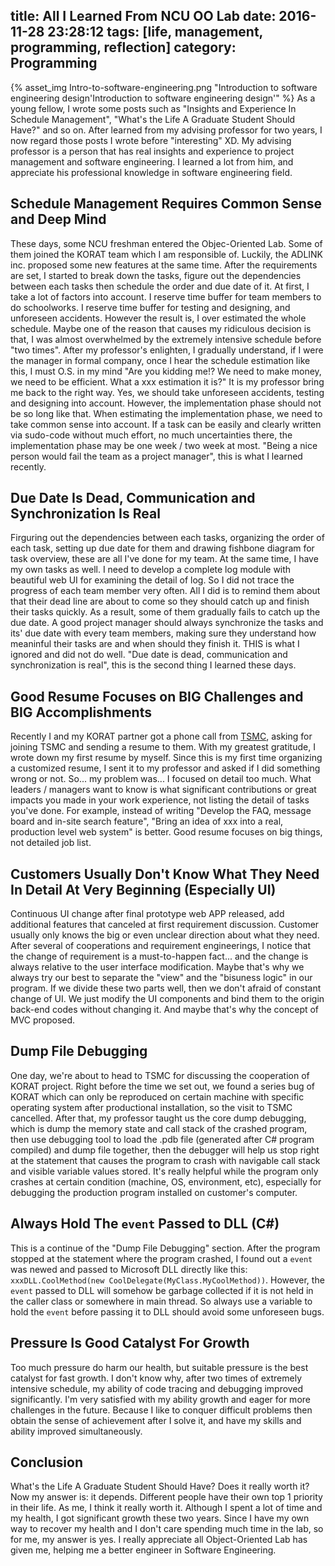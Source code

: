title: All I Learned From NCU OO Lab
date: 2016-11-28 23:28:12
tags: [life, management, programming, reflection]
category: Programming
---
{% asset_img Intro-to-software-engineering.png "Introduction to software engineering design'Introduction to software engineering design'" %}
As a young fellow, I wrote some posts such as "Insights and Experience In Schedule Management", "What's the Life A Graduate Student Should Have?" and so on. After learned from my advising professor for two years, I now regard those posts I wrote before "interesting" XD. My advising professor is a person that has real insights and experience to project management and software engineering. I learned a lot from him, and appreciate his professional knowledge in software engineering field.
<!--more-->
## Schedule Management Requires Common Sense and Deep Mind
These days, some NCU freshman entered the Objec-Oriented Lab. Some of them joined the KORAT team which I am responsible of. Luckily, the ADLINK inc. proposed some new features at the same time. After the requirements are set, I started to break down the tasks, figure out the dependencies between each tasks then schedule the order and due date of it.
At first, I take a lot of factors into account. I reserve time buffer for team members to do schoolworks. I reserve time buffer for testing and designing, and unforeseen accidents. However the result is, I over estimated the whole schedule. Maybe one of the reason that causes my ridiculous decision is that, I was almost overwhelmed by the extremely intensive schedule before "two times". After my professor's enlighten, I gradually understand, if I were the manager in formal company, once I hear the schedule estimation like this, I must O.S. in my mind "Are you kidding me!? We need to make money, we need to be efficient. What a xxx estimation it is?" 
It is my professor bring me back to the right way. Yes, we should take unforeseen accidents, testing and designing into account. However, the implementation phase should not be so long like that. When estimating the implementation phase, we need to take common sense into account. If a task can be easily and clearly written via sudo-code without much effort, no much uncertainties there, the implementation phase may be one week / two week at most. "Being a nice person would fail the team as a project manager", this is what I learned recently.
## Due Date Is Dead, Communication and Synchronization Is Real
Firguring out the dependencies between each tasks, organizing the order of each task, setting up due date for them and drawing fishbone diagram for task overview, these are all I've done for my team. At the same time, I have my own tasks as well. I need to develop a complete log module with beautiful web UI for examining the detail of log. So I did not trace the progress of each team member very often. All I did is to remind them about that their dead line are about to come so they should catch up and finish their tasks quickly. As a result, some of them gradually fails to catch up the due date.
A good project manager should always synchronize the tasks and its' due date with every team members, making sure they understand how meaninful their tasks are and when should they finish it. THIS is what I ignored and did not do well. "Due date is dead, communication and synchronization is real", this is the second thing I learned these days.
## Good Resume Focuses on BIG Challenges and BIG Accomplishments
Recently I and my KORAT partner got a phone call from [TSMC](http://www.tsmc.com.tw/chinese/default.htm), asking for joining TSMC and sending a resume to them. With my greatest gratitude, I wrote down my first resume by myself. Since this is my first time organizing a customized resume, I sent it to my professor and asked if I did something wrong or not. So... my problem was... I focused on detail too much. What leaders / managers want to know is what significant contributions or great impacts you made in your work experience, not listing the detail of tasks you've done. For example, instead of writing "Develop the FAQ, message board and in-site search feature", "Bring an idea of xxx into a real, production level web system" is better. Good resume focuses on big things, not detailed job list.
## Customers Usually Don't Know What They Need In Detail At Very Beginning (Especially UI)
Continuous UI change after final prototype web APP released, add additional features that canceled at first requirement discussion. Customer usually only knows the big or even unclear direction about what they need. After several of cooperations and requirement engineerings, I notice that the change of requirement is a must-to-happen fact... and the change is always relative to the user interface modification. Maybe that's why we always try our best to separate the "view" and the "bisuness logic" in our program. If we divide these two parts well, then we don't afraid of constant change of UI. We just modify the UI components and bind them to the origin back-end codes without changing it. And maybe that's why the concept of MVC proposed.
## Dump File Debugging
One day, we're about to head to TSMC for discussing the cooperation of KORAT project. Right before the time we set out, we found a series bug of KORAT which can only be reproduced on certain machine with specific operating system after productional installation, so the visit to TSMC cancelled. After that, my professor taught us the core dump debugging, which is dump the memory state and call stack of the crashed program, then use debugging tool to load the .pdb file (generated after C# program compiled) and dump file together, then the debugger will help us stop right at the statement that causes the program to crash with navigable call stack and visible variable values stored. It's really helpful while the program only crashes at certain condition (machine, OS, environment, etc), especially for debugging the production program installed on customer's computer.
## Always Hold The `event` Passed to DLL (C#)
This is a continue of the "Dump File Debugging" section. After the program stopped at the statement where the program crashed, I found out a `event` was newed and passed to Microsoft DLL directly like this: `xxxDLL.CoolMethod(new CoolDelegate(MyClass.MyCoolMethod))`. However, the `event` passed to DLL will somehow be garbage collected if it is not held in the caller class or somewhere in main thread. So always use a variable to hold the `event` before passing it to DLL should avoid some unforeseen bugs.
## Pressure Is Good Catalyst For Growth
Too much pressure do harm our health, but suitable pressure is the best catalyst for fast growth. I don't know why, after two times of extremely intensive schedule, my ability of code tracing and debugging improved significantly. I'm very satisfied with my ability growth and eager for more challenges in the future. Because I like to conquer difficult problems then obtain the sense of achievement after I solve it, and have my skills and ability improved simultaneously.
## Conclusion
What's the Life A Graduate Student Should Have? Does it really worth it? Now my answer is: it depends. Different people have their own top 1 priority in their life. As me, I think it really worth it. Although I spent a lot of time and my health, I got significant growth these two years. Since I have my own way to recover my health and I don't care spending much time in the lab, so for me, my answer is yes. I really appreciate all Object-Oriented Lab has given me, helping me a better engineer in Software Engineering.
